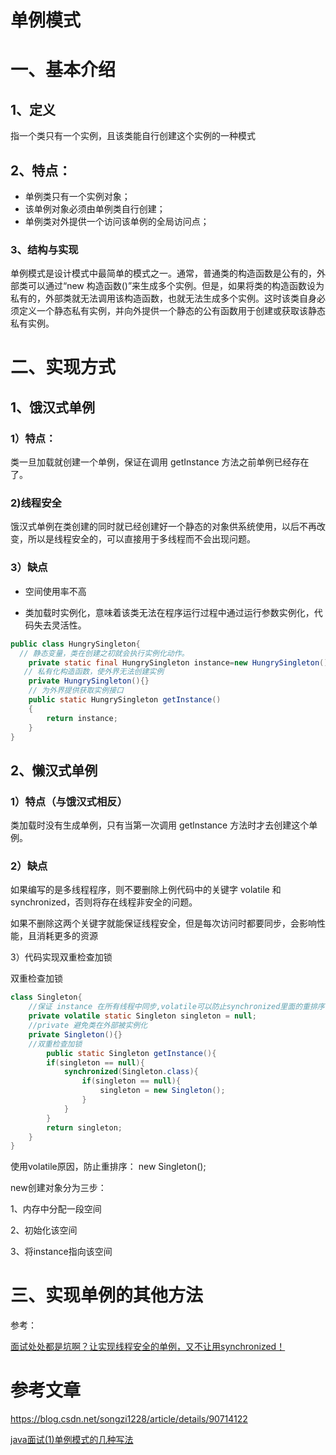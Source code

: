 # 单例模式

# 一、基本介绍

## 1、定义

指一个类只有一个实例，且该类能自行创建这个实例的一种模式

## 2、特点：

- 单例类只有一个实例对象；
- 该单例对象必须由单例类自行创建；
- 单例类对外提供一个访问该单例的全局访问点；

### 3、结构与实现

单例模式是设计模式中最简单的模式之一。通常，普通类的构造函数是公有的，外部类可以通过“new 构造函数()”来生成多个实例。但是，如果将类的构造函数设为私有的，外部类就无法调用该构造函数，也就无法生成多个实例。这时该类自身必须定义一个静态私有实例，并向外提供一个静态的公有函数用于创建或获取该静态私有实例。





# 二、实现方式

## 1、饿汉式单例

### 1）特点：

类一旦加载就创建一个单例，保证在调用 getInstance 方法之前单例已经存在了。

### 2)线程安全

饿汉式单例在类创建的同时就已经创建好一个静态的对象供系统使用，以后不再改变，所以是线程安全的，可以直接用于多线程而不会出现问题。

### 3）缺点

- 空间使用率不高

- 类加载时实例化，意味着该类无法在程序运行过程中通过运行参数实例化，代码失去灵活性。

  

```java
public class HungrySingleton{
  // 静态变量，类在创建之初就会执行实例化动作。
    private static final HungrySingleton instance=new HungrySingleton();
   // 私有化构造函数，使外界无法创建实例
    private HungrySingleton(){}
    // 为外界提供获取实例接口
    public static HungrySingleton getInstance()
    {
        return instance;
    }
}
```



## 2、懒汉式单例

### 1）特点（与饿汉式相反）

类加载时没有生成单例，只有当第一次调用 getlnstance 方法时才去创建这个单例。

### 2）缺点

如果编写的是多线程程序，则不要删除上例代码中的关键字 volatile 和 synchronized，否则将存在线程非安全的问题。

如果不删除这两个关键字就能保证线程安全，但是每次访问时都要同步，会影响性能，且消耗更多的资源



3）代码实现双重检查加锁

双重检查加锁

```java
class Singleton{
    //保证 instance 在所有线程中同步,volatile可以防止synchronized里面的重排序
    private volatile static Singleton singleton = null;
    //private 避免类在外部被实例化
    private Singleton(){}      
    //双重检查加锁
        public static Singleton getInstance(){       
        if(singleton == null){                  
            synchronized(Singleton.class){      
                if(singleton == null){         
                    singleton = new Singleton(); 
                }
            }
        } 
        return singleton;           
    }
}
```

使用volatile原因，防止重排序： new Singleton(); 

new创建对象分为三步：

1、内存中分配一段空间

2、初始化该空间

3、将instance指向该空间



# 三、实现单例的其他方法

参考：

[面试处处都是坑啊？让实现线程安全的单例，又不让用synchronized！](https://zhuanlan.zhihu.com/p/140479178)







# 参考文章

https://blog.csdn.net/songzi1228/article/details/90714122

[java面试(1)单例模式的几种写法](https://blog.csdn.net/zengdeqing2012/article/details/78604410)
